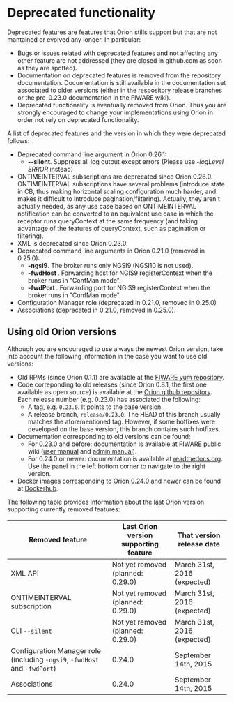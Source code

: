 # Deprecated functionality

Deprecated features are features that Orion stills support but that are
not mantained or evolved any longer. In particular:

-   Bugs or issues related with deprecated features and not affecting
    any other feature are not addressed (they are closed in github.com
    as soon as they are spotted).
-   Documentation on deprecated features is removed from the repository documentation.
    Documentation is still available in the documentation set associated to older versions
    (either in the respository release branches or the pre-0.23.0 documentation in the FIWARE wiki).
-   Deprecated functionality is eventually removed from Orion. Thus you
    are strongly encouraged to change your implementations using Orion
    in order not rely on deprecated functionality.

A list of deprecated features and the version in which they were deprecated follows:

* Deprecated command line argument in Orion 0.26.1:
  * **--silent**. Suppress all log output except errors (Please use *-logLevel ERROR* instead)
* ONTIMEINTERVAL subscriptions are deprecated since Orion 0.26.0. ONTIMEINTERVAL subscriptions have
  several problems (introduce state in CB, thus making horizontal scaling configuration much harder,
  and makes it difficult to introduce pagination/filtering). Actually, they aren't actually needed,
  as any use case based on ONTIMEINTERVAL notification can be converted to an equivalent use case
  in which the receptor runs queryContext at the same frequency (and taking advantage of the
  features of queryContext, such as pagination or filtering).
* XML is deprecated since Orion 0.23.0.
* Deprecated command line arguments in Orion 0.21.0 (removed in 0.25.0):
	* **-ngsi9**. The broker runs only NGSI9 (NGSI10 is not used).
	* **-fwdHost <host>**. Forwarding host for NGIS9 registerContext when
    the broker runs in "ConfMan mode".
	* **-fwdPort <port>**. Forwarding port for NGIS9 registerContext when
    the broker runs in "ConfMan mode".
* Configuration Manager role (deprecated in 0.21.0, removed in 0.25.0)
* Associations (deprecated in 0.21.0, removed in 0.25.0).

## Using old Orion versions

Although you are encouraged to use always the newest Orion version, take into account the following
information in the case you want to use old versions:

* Old RPMs (since Orion 0.1.1) are available at the [FIWARE yum repository](http://repositories.testbed.fiware.org/repo/rpm/x86_64).
* Code correponding to old releases (since Orion 0.8.1, the first one available as open source) is
  available at the [Orion github repository](http://github.com/telefonicaid/fiware-orion). Each release number
  (e.g. 0.23.0) has associated the following:
  * A tag, e.g. `0.23.0`. It points to the base version.
  * A release branch, `release/0.23.0`. The HEAD of this branch usually matches the aforementioned tag. However, if some
    hotfixes were developed on the base version, this branch contains such hotfixes.
* Documentation corresponding to old versions can be found:
  * For 0.23.0 and before: documentation is available at FIWARE public wiki ([user manual](https://forge.fiware.org/plugins/mediawiki/wiki/fiware/index.php/Publish/Subscribe_Broker_-_Orion_Context_Broker_-_User_and_Programmers_Guide)
    and [admin manual](https://forge.fiware.org/plugins/mediawiki/wiki/fiware/index.php/Publish/Subscribe_Broker_-_Orion_Context_Broker_-_Installation_and_Administration_Guide)).
  * For 0.24.0 or newer: documentation is available at [readthedocs.org](https://fiware-orion.readthedocs.org).
    Use the panel in the left bottom corner to navigate to the right version.
* Docker images corresponding to Orion 0.24.0 and newer can be found at [Dockerhub](https://hub.docker.com/r/fiware/orion/tags/).

The following table provides information about the last Orion version supporting currently removed features:

| **Removed feature**                                                        | **Last Orion version supporting feature** | **That version release date**   |
|----------------------------------------------------------------------------|-------------------------------------------|---------------------------------|
| XML API                                                                    | Not yet removed (planned: 0.29.0)         | March 31st, 2016 (expected)     |
| ONTIMEINTERVAL subscription                                                | Not yet removed (planned: 0.29.0)         | March 31st, 2016 (expected)     |
| CLI `--silent`                                                             | Not yet removed (planned: 0.29.0)         | March 31st, 2016 (expected)     |
| Configuration Manager role (including `-ngsi9`, `-fwdHost` and `-fwdPort`) | 0.24.0                                    | September 14th, 2015            ||
| Associations                                                               | 0.24.0                                    | September 14th, 2015            |
